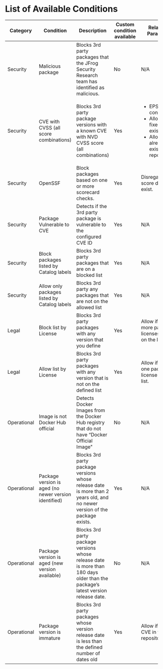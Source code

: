 # List of Available Conditions



| Category    | Condition                                             | Description                                                                                                                      | Custom condition available  | Relaxation Parameters                                                                                                                      | Supported Package Types |
| ----------- | ----------------------------------------------------- | -------------------------------------------------------------------------------------------------------------------------------- | --------------------------- | ------------------------------------------------------------------------------------------------------------------------------------------ | ----------------------- |
| Security    | Malicious package                                     | Blocks 3rd party packages that the JFrog Security Research team has identified as malicious.                                     | No                          | N/A                                                                                                                                        | All                     |
| Security    | CVE with CVSS (all score combinations)                | Blocks 3rd party package versions with a known CVE with NVD CVSS score (all combinations)                                        | Yes                         | <ul><li>EPSS score consideration</li><li>Allow if no fixed version exists</li><li>Allow If CVE already exists in your repository</li></ul> | All (except Docker)     |
| Security    | OpenSSF                                               | Block packages based on one or more scorecard checks.                                                                            | Yes                         | Disregard if the score does not exist.                                                                                                     | All (except Docker)     |
| Security    | Package Vulnerable to CVE                             | Detects if the 3rd party package is vulnerable to the configured CVE ID                                                          | Yes                         | N/A                                                                                                                                        | All (except Docker)     |
| Security    | Block packages  listed by Catalog labels              | Blocks 3rd party packages that are on a blocked list                                                                             | Yes                         | N/A                                                                                                                                        | All (except Docker)     |
| Security    | Allow only packages listed by Catalog labels          | Blocks 3rd party any packages that are not on the allowed list                                                                   | Yes                         | N/A                                                                                                                                        | All (except Docker)     |
| Legal       | Block list by License                                 | Blocks 3rd party packages with any version that you define                                                                       | Yes                         | Allow if one or more package licenses are not on the list.                                                                                 | All (except Docker)     |
| Legal       | Allow list by License                                 | Blocks 3rd party packages with any version that is not on the defined list                                                       | Yes                         | Allow if at least one package license is on the list.                                                                                      | All (except Docker)     |
| Operational | Image is not Docker Hub official                      | Detects Docker Images from the Docker Hub registry that do not have “Docker Official Image"                                      | No                          | N/A                                                                                                                                        | Docker                  |
| Operational | Package version is aged (no newer version identified) | Blocks 3rd party package versions whose release date is more than 2 years old, and no newer version of the package exists.       | Yes                         | N/A                                                                                                                                        | All (except Docker)     |
| Operational | Package version is aged (new version available)       | Blocks 3rd party package versions whose release date is more than 180 days older than the package’s latest version release date. | No                          | N/A                                                                                                                                        | All (except Docker)     |
| Operational | Package version is immature                           | Blocks 3rd party packages whose version release date is less than the defined number of dates old                                | Yes                         | Allow if fixes CVE in your repositories                                                                                                    | All (except Docker)     |

